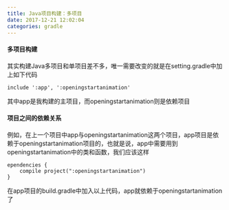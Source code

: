 ```yaml
---
title: Java项目构建：多项目
date: 2017-12-21 12:02:04
categories: gradle
---
```


#### 多项目构建
 其实构建Java多项目和单项目差不多，唯一需要改变的就是在setting.gradle中加上如下代码
```
include ':app', ':openingstartanimation'
```

其中app是我构建的主项目，而openingstartanimation则是依赖项目

#### 项目之间的依赖关系

例如，在上一个项目中app与openingstartanimation这两个项目，app项目是依赖于openingstartanimation项目的，也就是说，app中需要用到openingstartanimation中的类和函数，我们应该这样

```
ependencies {
    compile project(":openingstartanimation")
}
```

在app项目的build.gradle中加入以上代码，app就依赖于openingstartanimation了